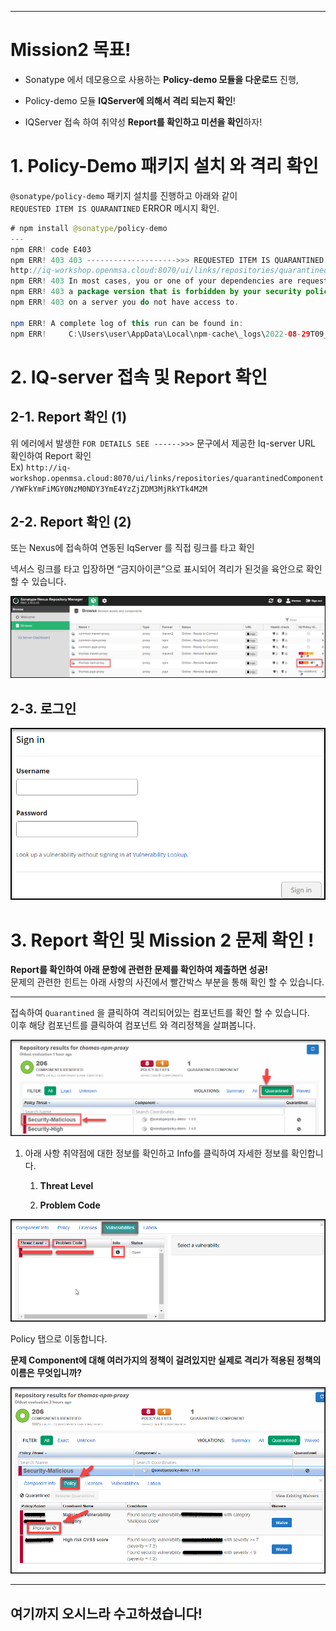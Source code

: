 
* * *

Mission2 목표!
============

*   Sonatype 에서 데모용으로 사용하는 **Policy-demo 모듈을 다운로드** 진행,
    
*   Policy-demo 모듈 **IQServer에 의해서 격리 되는지 확인**!
    
*   IQServer 접속 하여 취약성 **Report를 확인하고 미션을 확인**하자!
    

1\. Policy-Demo 패키지 설치 와 격리 확인
==============================

`@sonatype/policy-demo` 패키지 설치를 진행하고 아래와 같이  
`REQUESTED ITEM IS QUARANTINED` ERROR 메시지 확인.

```java
# npm install @sonatype/policy-demo
---
npm ERR! code E403
npm ERR! 403 403 -------------------->>> REQUESTED ITEM IS QUARANTINED -------------------->>> FOR DETAILS SEE ------>>> 
http://iq-workshop.openmsa.cloud:8070/ui/links/repositories/quarantinedComponent/YWFkYmFiMGY0NzM0NDY3YmE4YzZjZDM3MjRkYTk4M2M <<<------ - GET https://nexus-workshop.openmsa.cloud:8443/repository/thomas-npm-proxy/@sonatype/policy-demo/-/policy-demo-1.4.0.tgz
npm ERR! 403 In most cases, you or one of your dependencies are requesting
npm ERR! 403 a package version that is forbidden by your security policy, or
npm ERR! 403 on a server you do not have access to.

npm ERR! A complete log of this run can be found in:
npm ERR!     C:\Users\user\AppData\Local\npm-cache\_logs\2022-08-29T09_20_14_868Z-debug-0.log
```

2\. IQ-server 접속 및 Report 확인
============================

2-1. Report 확인 (1)
------------------

위 에러에서 발생한 `FOR DETAILS SEE ------>>>` 문구에서 제공한 Iq-server URL 확인하여 Report 확인  
Ex) `http://iq-workshop.openmsa.cloud:8070/ui/links/repositories/quarantinedComponent/YWFkYmFiMGY0NzM0NDY3YmE4YzZjZDM3MjRkYTk4M2M`

2-2. Report 확인 (2)
------------------

또는 Nexus에 접속하여 연동된 IqServer 를 직접 링크를 타고 확인

넥서스 링크를 타고 입장하면 “금지아이콘”으로 표시되어 격리가 된것을 육안으로 확인 할 수 있습니다.

![](attachments/654573822/654508444.png)

2-3. 로그인
--------

![](attachments/654573822/654377329.png?width=374)

3\. Report 확인 및 Mission 2 문제 확인 !
=================================

**Report를 확인하여 아래 문항에 관련한 문제를 확인하여 제출하면 성공!**  
문제의 관련한 힌트는 아래 사항의 사진에서 빨간박스 부분을 통해 확인 할 수 있습니다.
    

* * *

접속하여 `Quarantined` 을 클릭하여 격리되어있는 컴포넌트를 확인 할 수 있습니다.  
이후 해당 컴포넌트를 클릭하여 컴포넌트 와 격리정책을 살펴봅니다.

![](attachments/654573822/654377365.png?width=544)

1.  아래 사항 취약점에 대한 정보를 확인하고 Info를 클릭하여 자세한 정보를 확인합니다.
    
    1.  **Threat Level**
        
    2.  **Problem Code**
        

![](attachments/654573822/654606745.png?width=680)

Policy 탭으로 이동합니다.

**문제 Component에 대해 여러가지의 정책이 걸려있지만 실제로 격리가 적용된 정책의 이름은 무엇입니까?**

![](attachments/654573822/654377357.png)



* * *

여기까지 오시느라 수고하셨습니다!
------------------
